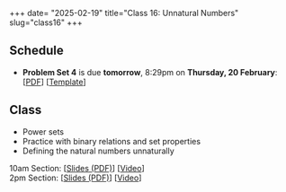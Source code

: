 +++
date= "2025-02-19"
title="Class 16: Unnatural Numbers"
slug="class16"
+++

## Schedule

- **Problem Set 4** is due **tomorrow**, 8:29pm on
**Thursday, 20 February**: [[PDF](/docs/ps4.pdf)] [[Template](https://www.overleaf.com/read/kdfyffygvwpn#1f06d7)]

## Class

- Power sets
- Practice with binary relations and set properties
- Defining the natural numbers unnaturally

10am Section: [[Slides (PDF)](https://www.dropbox.com/scl/fi/uzezdu2hanx19wc759wtj/cs2120-class16-dave.pdf?rlkey=qnrqszejbr966fq3cmtla8w5z&dl=0)] [[Video](https://uva.hosted.panopto.com/Panopto/Pages/Viewer.aspx?id=3dd186ef-c4ac-4b0e-8184-b28900f6fb20)]   
2pm Section: [[Slides (PDF)](https://virginia.box.com/s/d5e33h9wm3482i0q6trhua7sabewqep8)] [[Video](https://uva.hosted.panopto.com/Panopto/Pages/Viewer.aspx?id=eb23cec9-2f54-4d39-b146-b28701397354)]